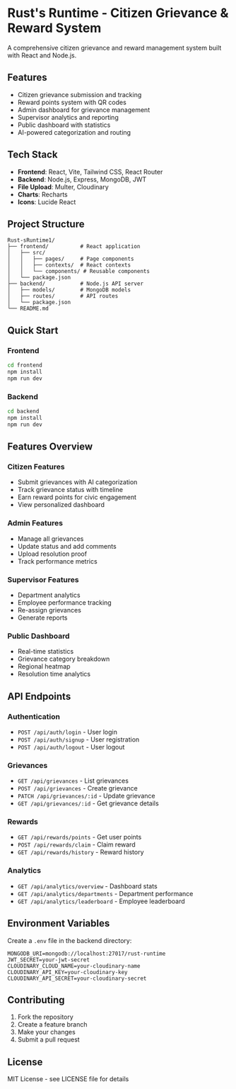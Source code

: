 # Rust's Runtime - Citizen Grievance & Reward System

A comprehensive citizen grievance and reward management system built with React and Node.js.

## Features
- Citizen grievance submission and tracking
- Reward points system with QR codes
- Admin dashboard for grievance management
- Supervisor analytics and reporting
- Public dashboard with statistics
- AI-powered categorization and routing

## Tech Stack
- **Frontend**: React, Vite, Tailwind CSS, React Router
- **Backend**: Node.js, Express, MongoDB, JWT
- **File Upload**: Multer, Cloudinary
- **Charts**: Recharts
- **Icons**: Lucide React

## Project Structure
```
Rust-sRuntime1/
├── frontend/          # React application
│   ├── src/
│   │   ├── pages/     # Page components
│   │   ├── contexts/  # React contexts
│   │   └── components/ # Reusable components
│   └── package.json
├── backend/           # Node.js API server
│   ├── models/        # MongoDB models
│   ├── routes/        # API routes
│   └── package.json
└── README.md
```

## Quick Start

### Frontend
```bash
cd frontend
npm install
npm run dev
```

### Backend
```bash
cd backend
npm install
npm run dev
```

## Features Overview

### Citizen Features
- Submit grievances with AI categorization
- Track grievance status with timeline
- Earn reward points for civic engagement
- View personalized dashboard

### Admin Features
- Manage all grievances
- Update status and add comments
- Upload resolution proof
- Track performance metrics

### Supervisor Features
- Department analytics
- Employee performance tracking
- Re-assign grievances
- Generate reports

### Public Dashboard
- Real-time statistics
- Grievance category breakdown
- Regional heatmap
- Resolution time analytics

## API Endpoints

### Authentication
- `POST /api/auth/login` - User login
- `POST /api/auth/signup` - User registration
- `POST /api/auth/logout` - User logout

### Grievances
- `GET /api/grievances` - List grievances
- `POST /api/grievances` - Create grievance
- `PATCH /api/grievances/:id` - Update grievance
- `GET /api/grievances/:id` - Get grievance details

### Rewards
- `GET /api/rewards/points` - Get user points
- `POST /api/rewards/claim` - Claim reward
- `GET /api/rewards/history` - Reward history

### Analytics
- `GET /api/analytics/overview` - Dashboard stats
- `GET /api/analytics/departments` - Department performance
- `GET /api/analytics/leaderboard` - Employee leaderboard

## Environment Variables

Create a `.env` file in the backend directory:

```
MONGODB_URI=mongodb://localhost:27017/rust-runtime
JWT_SECRET=your-jwt-secret
CLOUDINARY_CLOUD_NAME=your-cloudinary-name
CLOUDINARY_API_KEY=your-cloudinary-key
CLOUDINARY_API_SECRET=your-cloudinary-secret
```

## Contributing

1. Fork the repository
2. Create a feature branch
3. Make your changes
4. Submit a pull request

## License

MIT License - see LICENSE file for details
